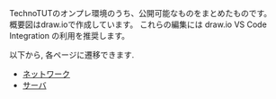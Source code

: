 TechnoTUTのオンプレ環境のうち、公開可能なものをまとめたものです。  
概要図はdraw.ioで作成しています。 これらの編集には draw.io VS Code Integration の利用を推奨します。

以下から, 各ページに遷移できます.
- [ネットワーク](/network/network.md)
- [サーバ](/server/server.md)